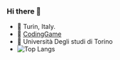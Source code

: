 ### Hi there 👋
- 📍 Turin, Italy.
- 🏃 [CodingGame](https://www.codingame.com/profile/3f9bea77733a9d89db7c63063ee9dd342680161)
- 📖 Università Degli studi di Torino
- ![Top Langs](https://github-readme-stats.vercel.app/api/top-langs/?username=josesantosl&theme=tokyonight)
<!--
**josesantosl/josesantosl** is a ✨ _special_ ✨ repository because its `README.md` (this file) appears on your GitHub profile.

Here are some ideas to get you started:

- 🔭 I’m currently working on ...
- 🌱 I’m currently learning ...
- 👯 I’m looking to collaborate on ...
- 🤔 I’m looking for help with ...
- 💬 Ask me about ...
- 📫 How to reach me: ...
- 😄 Pronouns: ...
- ⚡ Fun fact: ...
-->

